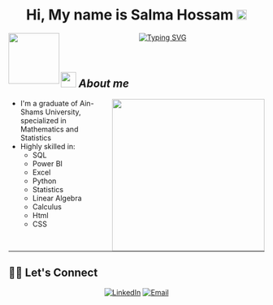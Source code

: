 <h1 align="center">
  <b>Hi, My name is Salma Hossam</b> <img src="https://media.giphy.com/media/hvRJCLFzcasrR4ia7z/giphy.gif"/ width="20" height="20">
</h1>
<img align="left" src="https://github.com/salmaH4/SalmaH4/assets/110805003/7bc7341b-a548-4e83-99c8-a947814cae8d" width=100px>

<p align="center" font-size="80">
  <a href="https://git.io/typing-svg">
    <img src="https://readme-typing-svg.demolab.com?font=Caveat&weight=600&size=30&pause=1000&color=9046FF&center=true&vCenter=true&random=false&width=435&lines=Welcome+to+Salma's+portfolio;I'm+a+Data+Analyst+%26+Power+BI+Developer" alt="Typing SVG" />
  </a>
</p>


<br>

## <img src="https://media.giphy.com/media/ObNTw8Uzwy6KQ/giphy.gif" width="30px">&nbsp;***About me***
<img align="right" src="https://github.com/salmaH4/SalmaH4/assets/110805003/c52f3b49-0746-497f-8069-2c28686862c9" width=300px>

<p>
  <ul>
    <li>I'm a graduate of Ain-Shams University, specialized in Mathematics and Statistics</li>
    <li>Highly skilled in:
        <ul>
          <li>SQL</li>
          <li>Power BI</li>
          <li>Excel</li>
          <li>Python</li>
          <li>Statistics</li>
          <li>Linear Algebra</li>
          <li>Calculus</li>
          <li>Html</li>
          <li>CSS</li>
        </ul>
    </li>
  </ul>
</p>

<br>
<hr>

## 🙋‍♀️ Let's Connect

<div align=center>
  <a href="https://www.linkedin.com/in/salma-hossam-eldin-095420243/"><img src="https://img.shields.io/static/v1?style=for-the-badge&message=LinkedIn&color=0A66C2&logo=LinkedIn&logoColor=FFFFFF&label=" alt="LinkedIn" /></a>
  <a href="mailto:salmahossam820@gmail.com"><img alt="Email" src="https://img.shields.io/static/v1?style=for-the-badge&message=Gmail&color=EA4335&logo=Gmail&logoColor=FFFFFF&label=" /></a>
</div>
